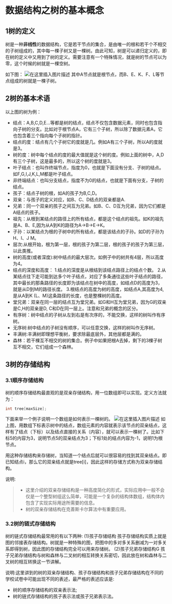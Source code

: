 ﻿# 数据结构之树的基本概念

## 1树的定义
树是一种**非线性**的数据结构，它是若干节点的集合，是由唯一的根和若干个不相交的子树组成的，其中每一棵子树又是一棵树。由此可知，树是可以递归定义的，即在树的定义中又用到了树的定义。需要注意有一个特殊情况，就是树的节点可以为零，这个时候的树就是一棵空树。

如下图：
![在这里插入图片描述](https://img-blog.csdnimg.cn/20191002185145982.PNG?x-oss-process=image/watermark,type_ZmFuZ3poZW5naGVpdGk,shadow_10,text_aHR0cHM6Ly9ibG9nLmNzZG4ubmV0L1BlY29IZQ==,size_16,color_FFFFFF,t_70)
其中A节点就是根节点，而B、E、K、F、L等节点组成的树就是一棵子树。

## 2树的基本术语

以上图的树为例：
* 结点：A,B,C,D,E...等都是树的结点，结点不仅包含数据元素，同时也包含指向子树的分支。比如对于根节点A，它有三个子树，所以除了数据元素A，它也包含着三个指向每个子树的指针。
* 结点的度：结点有几个子树它的度就是几。例如A有三个子树，所以A的度就是3。
* 树的度：树中每个结点的度的最大值就是这个树的度。例如上面的树中，A,D有三个子树，这是最多的，所以这个树的度就是3。
* 叶子结点：也叫作终端节点，指度为0，也就是下面没有分支、子树的结点。如F,G,I,J,K,L,M都是叶子结点。
* 非终端结点：也叫分支结点，指度不为0的结点，也就是下面有分支，子树的结点。
* 孩子：结点子树的根，如A的孩子为B,C,D。
* 双亲：与孩子的定义对应，如B、C、D结点的双亲都是A.
* 兄弟：同一个双亲的孩子之间互为兄弟。如B、C、D互为兄弟，因为它们都是A结点的孩子。
* 祖先：从根到某结点的路径上的所有结点，都是这个结点的祖先。如K的祖先是A、B、E,因为从A到K的路径为A->B->E->K。
* 子孙：以某结点为根的子树中的所有结点，都是该结点的子孙。如D的子孙为H、I、J M。
* 层次:从根开始，根为第一层，根的孩子为第二层，根的孩子的孩子为第三层，以此类推。
* 树的高度(或者深度):树中结点的最大层次。如例子中的树共有4层，所以高度为4。
* 结点的深度和高度：
1.结点的深度是从根结到该结点路径上的结点个数。
2.从某结点往下走可能到达多个叶子结点，对应了多条通往这些叶子结点的路径，其中最长的那条路径的长度即为该结点在树中的高度，如结点D的高度为3，就是从D到M的路径长度。
3.根结点的高度为树的高度，如结点A,其高度为4,是从A到K (L、M)这条路径的长度，也是整棵树的高度。
* 堂兄弟：双亲在同一层的结点互为堂兄弟。如G和H互为堂兄弟，因为G的双亲是C,H的双亲是D, C和D在同一层上。注意和兄弟的概念的区分。
* 有序树：树中结点的子树从左到右是有次序的，不能交换，这样的树叫作有序树。
* 无序树:树中结点的子树没有顺序，可以任意交换，这样的树叫作无序树。
* 丰满树:丰满树即理想平衡树，要求除最底层外，其他层都是满的。
* 森林：若干棵互不相交的树的集合。例子中如果把根A去掉，剩下的3棵子树互不相交，它们组成一个森林。

## 3树的存储结构
### 3.1顺序存储结构
树的顺序存储结构最直观的是双亲存储结构，用一位数组即可以实现。定义方法就为：
```c
int tree[maxSize];
```

下面来举一个例子说明一个数组是如何表示一棵树的。
![在这里插入图片描述](https://img-blog.csdnimg.cn/20191002191710417.PNG?x-oss-process=image/watermark,type_ZmFuZ3poZW5naGVpdGk,shadow_10,text_aHR0cHM6Ly9ibG9nLmNzZG4ubmV0L1BlY29IZQ==,size_16,color_FFFFFF,t_70)
如上图，用数组下标表示树中的结点，数组元素的内容就表示该节点的双亲结点，这样有了结点（下标）以及结点直接的关系（内容），就可以表示一棵树了。比如下标5的内容为3，说明节点5的双亲结点为3；下标1处的结点内容为-1，说明1为根节点。

用这种存储结构来存储树，当知道一个结点后就可以很容易的找到其双亲结点。即已知结点i，那么它的双亲结点就是tree[i]，因此这样的存储方式称为双亲存储结构。

说明:
>* 这里介绍的双亲存储结构是一种高度简化的形式，实际应用中一般不会仅是一个整型树组这么简单，可能是一个复杂的结构体数组，结构体内包含了实现实际用途所需要的信息。
>* 树的双亲存储结构在克善斯卡尔算法中有重要应用。

### 3.2树的链式存储结构
树的链式存储结构最常用的有以下两种:
(1)孩子存储结构 
孩子存储结构实质上就是图的邻接表存储结构。树就是一种特殊的图，把图中的多对多关系删减为一对多关系即得到树，因此图的存储结构完全可以用来存储树。
(2)孩子兄弟存储结构G
孩子兄弟存储结构与树和森林与二叉树的相互转换关系密切，因此放在树和森林与二叉树的相互转换这一节讲解。

说明:这里讲到的树的双亲存储结构、孩子存储结构和孩子兄弟存储结构在不同的学校试卷中可能出现不同的表述，最严格的表述应该是:
* 树的顺序存储结构的双亲表示法;
* 树的链式存储结构的孩子表示法或孩子兄弟表示法。



